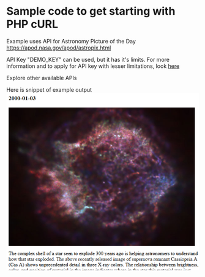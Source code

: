 # Sample code to get starting with PHP cURL

Example uses API for Astronomy Picture of the Day
https://apod.nasa.gov/apod/astropix.html

API Key "DEMO_KEY" can be used, but it has it's limits. 
For more information and to apply for API key with lesser limitations, look [here](https://api.nasa.gov/api.html#authentication)

Explore other available APIs

Here is snippet of example output
![Example Output](example-output.PNG?raw=true "Example Output")